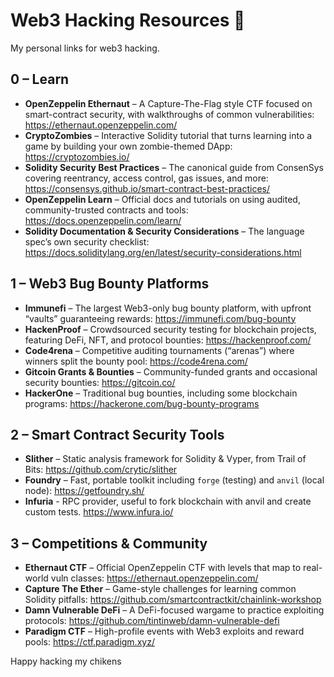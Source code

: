 # Web3 Hacking Resources 🔐

My personal links for web3 hacking.

## 0 – Learn

- **OpenZeppelin Ethernaut** – A Capture-The-Flag style CTF focused on smart-contract security, with walkthroughs of common vulnerabilities: https://ethernaut.openzeppelin.com/ 
- **CryptoZombies** – Interactive Solidity tutorial that turns learning into a game by building your own zombie-themed DApp: https://cryptozombies.io/ 
- **Solidity Security Best Practices** – The canonical guide from ConsenSys covering reentrancy, access control, gas issues, and more: https://consensys.github.io/smart-contract-best-practices/
- **OpenZeppelin Learn** – Official docs and tutorials on using audited, community-trusted contracts and tools: https://docs.openzeppelin.com/learn/  
- **Solidity Documentation & Security Considerations** – The language spec’s own security checklist: https://docs.soliditylang.org/en/latest/security-considerations.html 

## 1 – Web3 Bug Bounty Platforms

- **Immunefi** – The largest Web3-only bug bounty platform, with upfront “vaults” guaranteeing rewards: https://immunefi.com/bug-bounty 
- **HackenProof** – Crowdsourced security testing for blockchain projects, featuring DeFi, NFT, and protocol bounties: https://hackenproof.com/ 
- **Code4rena** – Competitive auditing tournaments (“arenas”) where winners split the bounty pool: https://code4rena.com/ 
- **Gitcoin Grants & Bounties** – Community-funded grants and occasional security bounties: https://gitcoin.co/   
- **HackerOne** – Traditional bug bounties, including some blockchain programs: https://hackerone.com/bug-bounty-programs 

## 2 – Smart Contract Security Tools

- **Slither** – Static analysis framework for Solidity & Vyper, from Trail of Bits: https://github.com/crytic/slither 
- **Foundry** – Fast, portable toolkit including `forge` (testing) and `anvil` (local node): https://getfoundry.sh/
- **Infuria** - RPC provider, useful to fork blockchain with anvil and create custom tests. https://www.infura.io/


## 3 – Competitions & Community

- **Ethernaut CTF** – Official OpenZeppelin CTF with levels that map to real-world vuln classes: https://ethernaut.openzeppelin.com/ 
- **Capture The Ether** – Game-style challenges for learning common Solidity pitfalls: https://github.com/smartcontractkit/chainlink-workshop  
- **Damn Vulnerable DeFi** – A DeFi-focused wargame to practice exploiting protocols: https://github.com/tintinweb/damn-vulnerable-defi 
- **Paradigm CTF** – High-profile events with Web3 exploits and reward pools: https://ctf.paradigm.xyz/ 

Happy hacking my chikens

